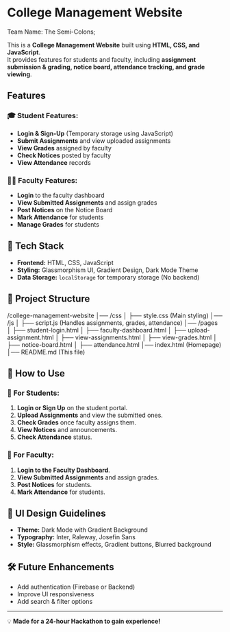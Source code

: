 # College Management Website
Team Name: The Semi-Colons;

This is a **College Management Website** built using **HTML, CSS, and JavaScript**.  
It provides features for students and faculty, including **assignment submission & grading, notice board, attendance tracking, and grade viewing**.  

## Features

### 🎓 Student Features:
- **Login & Sign-Up** (Temporary storage using JavaScript)
- **Submit Assignments** and view uploaded assignments
- **View Grades** assigned by faculty
- **Check Notices** posted by faculty
- **View Attendance** records

### 👨‍🏫 Faculty Features:
- **Login** to the faculty dashboard
- **View Submitted Assignments** and assign grades
- **Post Notices** on the Notice Board
- **Mark Attendance** for students
- **Manage Grades** for students

## 🚀 Tech Stack
- **Frontend:** HTML, CSS, JavaScript
- **Styling:** Glassmorphism UI, Gradient Design, Dark Mode Theme
- **Data Storage:** `localStorage` for temporary storage (No backend)

## 📂 Project Structure
/college-management-website │── /css │ ├── style.css (Main styling) │── /js │ ├── script.js (Handles assignments, grades, attendance) │── /pages │ ├── student-login.html │ ├── faculty-dashboard.html │ ├── upload-assignment.html │ ├── view-assignments.html │ ├── view-grades.html │ ├── notice-board.html │ ├── attendance.html │── index.html (Homepage) │── README.md (This file)
## 📖 How to Use

### 🏫 For Students:
1. **Login or Sign Up** on the student portal.
2. **Upload Assignments** and view the submitted ones.
3. **Check Grades** once faculty assigns them.
4. **View Notices** and announcements.
5. **Check Attendance** status.

### 📌 For Faculty:
1. **Login to the Faculty Dashboard**.
2. **View Submitted Assignments** and assign grades.
3. **Post Notices** for students.
4. **Mark Attendance** for students.

## 🎨 UI Design Guidelines
- **Theme:** Dark Mode with Gradient Background
- **Typography:** Inter, Raleway, Josefin Sans
- **Style:** Glassmorphism effects, Gradient buttons, Blurred background

## 🛠 Future Enhancements
- Add authentication (Firebase or Backend)
- Improve UI responsiveness
- Add search & filter options

---

💡 **Made for a 24-hour Hackathon to gain experience!**
